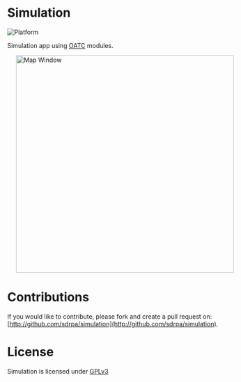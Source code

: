 # Simulation

![Platform](https://img.shields.io/badge/platforms-macOS-333333.svg)

Simulation app using [OATC](http://oatc.io) modules.

<img src="../Assets/Images/screenshot.png" alt="Map Window" width="500" hspace="20">

# Contributions

If you would like to contribute, please fork and create a pull request on: [http://github.com/sdrpa/simulation](http://github.com/sdrpa/simulation).

# License

Simulation is licensed under [GPLv3](https://www.gnu.org/licenses/gpl.txt)
